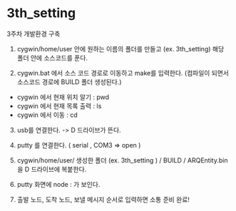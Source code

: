 # 3th_setting
3주차 개발환경 구축


1. cygwin/home/user 안에 원하는 이름의 폴더를 만들고 (ex. 3th_setting) 해당 폴더 안에 소스코드를 푼다.  

2. cygwin.bat 에서 소스 코드 경로로 이동하고 make를 입력한다. (컴파일이 되면서 소스코드 경로에 BUILD 폴더 생성된다.)
  - cygwin 에서 현재 위치 알기 : pwd
  - cygwin 에서 현재 목록 출력 : ls
  - cygwin 에서 이동 : cd 

3. usb를 연결한다. -> D 드라이브가 뜬다.

4. putty 를 연결한다. ( serial , COM3 => open )

5. cygwin/home/user/ 생성한 폴더 (ex. 3th_setting ) / BUILD / ARQEntity.bin 을 D 드라이브에 복붙한다.

6. putty 화면에 node : 가 보인다.

7. 출발 노드, 도착 노드, 보낼 메시지 순서로 입력하면 소통 준비 완료!
